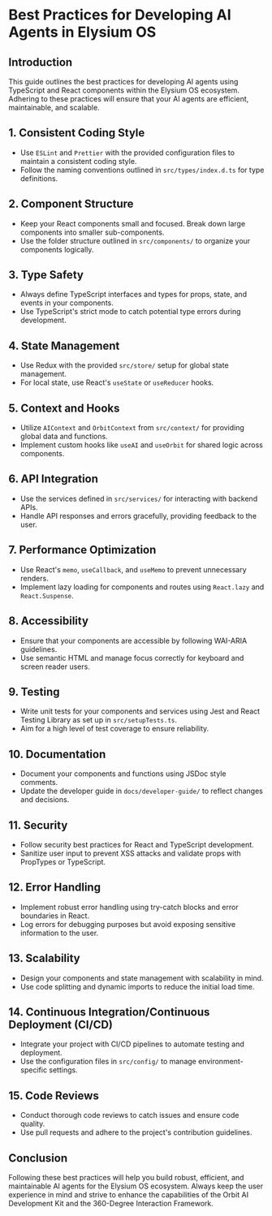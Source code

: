 # Best Practices for Developing AI Agents in Elysium OS

## Introduction

This guide outlines the best practices for developing AI agents using TypeScript and React components within the Elysium OS ecosystem. Adhering to these practices will ensure that your AI agents are efficient, maintainable, and scalable.

## 1. Consistent Coding Style

- Use `ESLint` and `Prettier` with the provided configuration files to maintain a consistent coding style.
- Follow the naming conventions outlined in `src/types/index.d.ts` for type definitions.

## 2. Component Structure

- Keep your React components small and focused. Break down large components into smaller sub-components.
- Use the folder structure outlined in `src/components/` to organize your components logically.

## 3. Type Safety

- Always define TypeScript interfaces and types for props, state, and events in your components.
- Use TypeScript's strict mode to catch potential type errors during development.

## 4. State Management

- Use Redux with the provided `src/store/` setup for global state management.
- For local state, use React's `useState` or `useReducer` hooks.

## 5. Context and Hooks

- Utilize `AIContext` and `OrbitContext` from `src/context/` for providing global data and functions.
- Implement custom hooks like `useAI` and `useOrbit` for shared logic across components.

## 6. API Integration

- Use the services defined in `src/services/` for interacting with backend APIs.
- Handle API responses and errors gracefully, providing feedback to the user.

## 7. Performance Optimization

- Use React's `memo`, `useCallback`, and `useMemo` to prevent unnecessary renders.
- Implement lazy loading for components and routes using `React.lazy` and `React.Suspense`.

## 8. Accessibility

- Ensure that your components are accessible by following WAI-ARIA guidelines.
- Use semantic HTML and manage focus correctly for keyboard and screen reader users.

## 9. Testing

- Write unit tests for your components and services using Jest and React Testing Library as set up in `src/setupTests.ts`.
- Aim for a high level of test coverage to ensure reliability.

## 10. Documentation

- Document your components and functions using JSDoc style comments.
- Update the developer guide in `docs/developer-guide/` to reflect changes and decisions.

## 11. Security

- Follow security best practices for React and TypeScript development.
- Sanitize user input to prevent XSS attacks and validate props with PropTypes or TypeScript.

## 12. Error Handling

- Implement robust error handling using try-catch blocks and error boundaries in React.
- Log errors for debugging purposes but avoid exposing sensitive information to the user.

## 13. Scalability

- Design your components and state management with scalability in mind.
- Use code splitting and dynamic imports to reduce the initial load time.

## 14. Continuous Integration/Continuous Deployment (CI/CD)

- Integrate your project with CI/CD pipelines to automate testing and deployment.
- Use the configuration files in `src/config/` to manage environment-specific settings.

## 15. Code Reviews

- Conduct thorough code reviews to catch issues and ensure code quality.
- Use pull requests and adhere to the project's contribution guidelines.

## Conclusion

Following these best practices will help you build robust, efficient, and maintainable AI agents for the Elysium OS ecosystem. Always keep the user experience in mind and strive to enhance the capabilities of the Orbit AI Development Kit and the 360-Degree Interaction Framework.